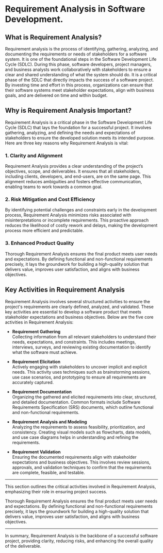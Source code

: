 # Requirement Analysis in Software Development.
## What is Requirement Analysis?

Requirement analysis is the process of identifying, gathering, analyzing, and documenting the requirements or needs of stakeholders for a software system. It is one of the foundational steps in the Software Development Life Cycle (SDLC). During this phase, software developers, project managers, and business analysts work collaboratively with stakeholders to ensure a clear and shared understanding of what the system should do.
It is a critical phase of the SDLC that directly impacts the success of a software project. By investing time and effort in this process, organizations can ensure that their software systems meet stakeholder expectations, align with business goals, and are delivered on time and within budget.
## Why is Requirement Analysis Important?
Requirement Analysis is a critical phase in the Software Development Life Cycle (SDLC) that lays the foundation for a successful project. It involves gathering, analyzing, and defining the needs and expectations of stakeholders to ensure the developed solution meets its intended purpose. Here are three key reasons why Requirement Analysis is vital:

### 1. Clarity and Alignment

Requirement Analysis provides a clear understanding of the project’s objectives, scope, and deliverables. It ensures that all stakeholders, including clients, developers, and end-users, are on the same page. This alignment reduces ambiguities and fosters effective communication, enabling teams to work towards a common goal.

### 2. Risk Mitigation and Cost Efficiency

By identifying potential challenges and constraints early in the development process, Requirement Analysis minimizes risks associated with misinterpretations or incomplete requirements. This proactive approach reduces the likelihood of costly rework and delays, making the development process more efficient and predictable.

### 3. Enhanced Product Quality
Thorough Requirement Analysis ensures the final product meets user needs and expectations. By defining functional and non-functional requirements precisely, it lays the groundwork for building a high-quality solution that delivers value, improves user satisfaction, and aligns with business objectives.

## Key Activities in Requirement Analysis

Requirement Analysis involves several structured activities to ensure the project's requirements are clearly defined, analyzed, and validated. These key activities are essential to develop a software product that meets stakeholder expectations and business objectives. Below are the five core activities in Requirement Analysis:

- **Requirement Gathering**  
  Collecting information from all relevant stakeholders to understand their needs, expectations, and constraints. This includes meetings, interviews, surveys, and reviewing existing documentation to identify what the software must achieve.

- **Requirement Elicitation**  
  Actively engaging with stakeholders to uncover implicit and explicit needs. This activity uses techniques such as brainstorming sessions, use case scenarios, and prototyping to ensure all requirements are accurately captured.

- **Requirement Documentation**  
  Organizing the gathered and elicited requirements into clear, structured, and detailed documentation. Common formats include Software Requirements Specification (SRS) documents, which outline functional and non-functional requirements.

- **Requirement Analysis and Modeling**  
  Analyzing the requirements to assess feasibility, prioritization, and consistency. Creating visual models such as flowcharts, data models, and use case diagrams helps in understanding and refining the requirements.

- **Requirement Validation**  
  Ensuring the documented requirements align with stakeholder expectations and business objectives. This involves review sessions, approvals, and validation techniques to confirm that the requirements are complete, feasible, and testable.

---

This section outlines the critical activities involved in Requirement Analysis, emphasizing their role in ensuring project success.


Thorough Requirement Analysis ensures the final product meets user needs and expectations. By defining functional and non-functional requirements precisely, it lays the groundwork for building a high-quality solution that delivers value, improves user satisfaction, and aligns with business objectives.

---

In summary, Requirement Analysis is the backbone of a successful software project, providing clarity, reducing risks, and enhancing the overall quality of the deliverable.
